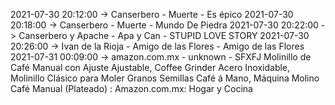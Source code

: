 2021-07-30 20:12:00 -> Canserbero - Muerte - Es épico
2021-07-30 20:18:00 -> Canserbero - Muerte - Mundo De Piedra
2021-07-30 20:22:00 -> Canserbero y Apache - Apa y Can - STUPID LOVE STORY
2021-07-30 20:26:00 -> Ivan de la Rioja - Amigo de las Flores - Amigo de las Flores
2021-07-31 00:09:00 -> amazon.com.mx - unknown - SFXFJ Molinillo de Café Manual con Ajuste Ajustable, Coffee Grinder Acero Inoxidable, Molinillo Clásico para Moler Granos Semillas Café á Mano, Máquina Molino Café Manual (Plateado) : Amazon.com.mx: Hogar y Cocina
